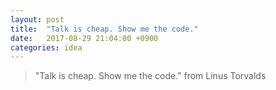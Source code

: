 ```yaml
---
layout: post
title:  "Talk is cheap. Show me the code."
date:   2017-08-29 21:04:00 +0900
categories: idea
---
```


> "Talk is cheap. Show me the code." from Linus Torvalds
